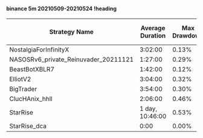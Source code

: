 #### binance 5m 20210509-20210524 !heading
| Strategy Name                        | Average Duration | Max Drawdown | Average Profit | Cum Profit | Tot Profit USDT | Trade Count | Win Rate |
| ------------------------------------ | ---------------- | ------------ | -------------- | ---------- | --------------- | ----------- | -------- |
| NostalgiaForInfinityX                | 3:02:00          | 0.13%        | 2.04%          | 251.21%    | 25.66           | 123         | 96.75%   |
| NASOSRv6_private_Reinuvader_20211121 | 1:27:00          | 0.29%        | 0.52%          | 137.06%    | 17.19           | 266         | 83.46%   |
| BeastBotXBLR7                        | 1:42:00          | 0.12%        | 0.73%          | 130.94%    | 25.44           | 180         | 72.22%   |
| ElliotV2                             | 3:04:00          | 0.32%        | 0.26%          | 89.25%     | 7.49            | 339         | 82.30%   |
| BigTrader                            | 3:54:00          | 0.30%        | 0.62%          | 58.01%     | 13.19           | 93          | 92.47%   |
| ClucHAnix_hhll                       | 2:06:00          | 0.46%        | -0.32%         | -118.96%   | -25.05          | 375         | 81.33%   |
| StarRise                             | 1 day, 10:46:00  | 0.53%        | -5.07%         | -228.14%   | -47.63          | 45          | 88.89%   |
| StarRise_dca                         | 0:00             | 0.00%        | 0.00%          | 0.00%      | 0               | 0           | NaN%     |